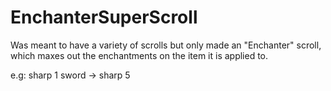 # EnchanterSuperScroll
Was meant to have a variety of scrolls but only made an "Enchanter" scroll, which maxes out the enchantments on the item it is applied to.

e.g: sharp 1 sword -> sharp 5
